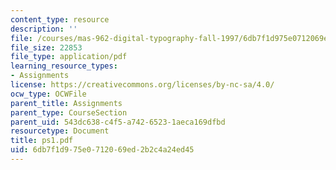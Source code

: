 ```yaml
---
content_type: resource
description: ''
file: /courses/mas-962-digital-typography-fall-1997/6db7f1d975e0712069ed2b2c4a24ed45_ps1.pdf
file_size: 22853
file_type: application/pdf
learning_resource_types:
- Assignments
license: https://creativecommons.org/licenses/by-nc-sa/4.0/
ocw_type: OCWFile
parent_title: Assignments
parent_type: CourseSection
parent_uid: 543dc638-c4f5-a742-6523-1aeca169dfbd
resourcetype: Document
title: ps1.pdf
uid: 6db7f1d9-75e0-7120-69ed-2b2c4a24ed45
---
```

